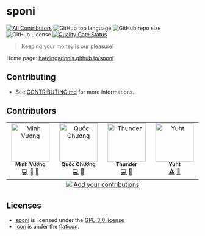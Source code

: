 # sponi

[![All Contributors](https://img.shields.io/github/all-contributors/hardingadonis/sponi?color=ee8449)](#contributors)
![GitHub top language](https://img.shields.io/github/languages/top/hardingadonis/sponi)
![GitHub repo size](https://img.shields.io/github/repo-size/hardingadonis/sponi)
![GitHub License](https://img.shields.io/github/license/hardingadonis/sponi)
[![Quality Gate Status](https://sonarcloud.io/api/project_badges/measure?project=hardingadonis_sponi&metric=alert_status)](https://sonarcloud.io/summary/new_code?id=hardingadonis_sponi)

> Keeping your money is our pleasure!

Home page: [hardingadonis.github.io/sponi](https://hardingadonis.github.io/sponi)

## Contributing

- See [CONTRIBUTING.md](docs/CONTRIBUTING.md) for more informations.

## Contributors

<!-- ALL-CONTRIBUTORS-LIST:START - Do not remove or modify this section -->
<!-- prettier-ignore-start -->
<!-- markdownlint-disable -->
<table>
  <tbody>
    <tr>
      <td align="center" valign="top" width="14.28%"><a href="https://github.com/hardingadonis"><img src="https://avatars.githubusercontent.com/u/34091632?v=4?s=100" width="100px;" alt="Minh Vương"/><br /><sub><b>Minh Vương</b></sub></a><br /><a href="https://github.com/hardingadonis/sponi/commits?author=hardingadonis" title="Code">💻</a> <a href="#maintenance-hardingadonis" title="Maintenance">🚧</a> <a href="https://github.com/hardingadonis/sponi/pulls?q=is%3Apr+reviewed-by%3Ahardingadonis" title="Reviewed Pull Requests">👀</a></td>
      <td align="center" valign="top" width="14.28%"><a href="https://github.com/bakaqc"><img src="https://avatars.githubusercontent.com/u/126387856?v=4?s=100" width="100px;" alt="Quốc Chương"/><br /><sub><b>Quốc Chương</b></sub></a><br /><a href="https://github.com/hardingadonis/sponi/commits?author=bakaqc" title="Code">💻</a> <a href="https://github.com/hardingadonis/sponi/pulls?q=is%3Apr+reviewed-by%3Abakaqc" title="Reviewed Pull Requests">👀</a></td>
      <td align="center" valign="top" width="14.28%"><a href="https://github.com/htnghia1423"><img src="https://avatars.githubusercontent.com/u/137130942?v=4?s=100" width="100px;" alt="Thunder"/><br /><sub><b>Thunder</b></sub></a><br /><a href="https://github.com/hardingadonis/sponi/commits?author=htnghia1423" title="Code">💻</a> <a href="https://github.com/hardingadonis/sponi/pulls?q=is%3Apr+reviewed-by%3Ahtnghia1423" title="Reviewed Pull Requests">👀</a></td>
      <td align="center" valign="top" width="14.28%"><a href="https://github.com/yuhtnguyen"><img src="https://avatars.githubusercontent.com/u/137138731?v=4?s=100" width="100px;" alt="Yuht"/><br /><sub><b>Yuht</b></sub></a><br /><a href="https://github.com/hardingadonis/sponi/commits?author=yuhtnguyen" title="Tests">⚠️</a> <a href="https://github.com/hardingadonis/sponi/pulls?q=is%3Apr+reviewed-by%3Ayuhtnguyen" title="Reviewed Pull Requests">👀</a></td>
    </tr>
  </tbody>
  <tfoot>
    <tr>
      <td align="center" size="13px" colspan="7">
        <img src="https://raw.githubusercontent.com/all-contributors/all-contributors-cli/1b8533af435da9854653492b1327a23a4dbd0a10/assets/logo-small.svg">
          <a href="https://all-contributors.js.org/docs/en/bot/usage">Add your contributions</a>
        </img>
      </td>
    </tr>
  </tfoot>
</table>

<!-- markdownlint-restore -->
<!-- prettier-ignore-end -->

<!-- ALL-CONTRIBUTORS-LIST:END -->

## Licenses

- [sponi](https://github.com/hardingadonis/sponi) is licensed under the [GPL-3.0 license](LICENSE)
- [icon](assets/) is under the [flaticon](https://www.flaticon.com/free-icon/rabbit_9200240).
